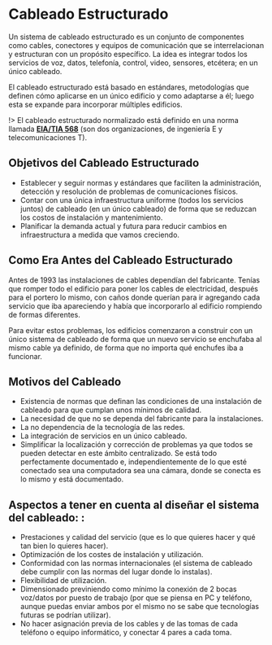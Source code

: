 # Cableado Estructurado

Un sistema de cableado estructurado es un conjunto de componentes como cables, conectores y equipos de comunicación que se interrelacionan y estructuran con un propósito específico. La idea es integrar todos los servicios de voz, datos, telefonía, control, video, sensores, etcétera; en un único cableado.

El cableado estructurado está basado en estándares, metodologías que definen cómo aplicarse en un único edificio y como adaptarse a él; luego esta se expande para incorporar múltiples edificios.

!> El cableado estructurado normalizado está definido en una norma llamada **[EIA/TIA 568](./cableado_estructurado/EIA_TIA-568.md)** (son dos organizaciones, de ingeniería E y telecomunicaciones T).

## Objetivos del Cableado Estructurado

- Establecer y seguir normas y estándares que faciliten la administración, detección y resolución de problemas de comunicaciones físicos.
- Contar con una única infraestructura uniforme (todos los servicios juntos) de cableado (en un único cableado) de forma que se reduzcan los costos de instalación y mantenimiento.
- Planificar la demanda actual y futura para reducir cambios en infraestructura a medida que vamos creciendo.

## Como Era Antes del Cableado Estructurado

Antes de 1993 las instalaciones de cables dependían del fabricante. Tenías que romper todo el edificio para poner los cables de electricidad, después para el portero lo mismo, con caños donde querían para ir agregando cada servicio que iba apareciendo y había que incorporarlo al edificio rompiendo de formas diferentes.

Para evitar estos problemas, los edificios comenzaron a construir con un único sistema de cableado de forma que un nuevo servicio se enchufaba al mismo cable ya definido, de forma que no importa qué enchufes iba a funcionar.

## Motivos del Cableado

- Existencia de normas que definan las condiciones de una instalación de cableado para que cumplan unos mínimos de calidad.
- La necesidad de que no se dependa del fabricante para la instalaciones.
- La no dependencia de la tecnología de las redes.
- La integración de servicios en un único cableado.
- Simplificar la localización y corrección de problemas ya que todos se pueden detectar en este ámbito centralizado. Se está todo perfectamente documentado e, independientemente de lo que esté conectado sea una computadora sea una cámara, donde se conecta es lo mismo y está documentado.

## Aspectos a tener en cuenta al diseñar el sistema del cableado: :
- Prestaciones y calidad del servicio (que es lo que quieres hacer y qué tan bien lo quieres hacer).
- Optimización de los costes de instalación y utilización.
- Conformidad con las normas internacionales (el sistema de cableado debe cumplir con las
normas del lugar donde lo instalas).
- Flexibilidad de utilización.
- Dimensionado previniendo como mínimo la conexión de 2 bocas voz/datos por puesto de trabajo (por que se piensa en PC y teléfono, aunque puedas enviar ambos por el mismo no se sabe que tecnologías futuras se podrían utilizar).
- No hacer asignación previa de los cables y de las tomas de cada teléfono o equipo informático, y conectar 4 pares a cada toma.